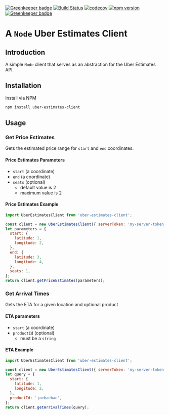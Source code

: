 [![Greenkeeper badge](https://badges.greenkeeper.io/jaebradley/uber-estimates-client.svg)](https://greenkeeper.io/)
[![Build Status](https://travis-ci.org/jaebradley/uber-estimates-client.svg?branch=master)](https://travis-ci.org/jaebradley/uber-estimates-client)
[![codecov](https://codecov.io/gh/jaebradley/uber-estimates-client/branch/master/graph/badge.svg)](https://codecov.io/gh/jaebradley/uber-estimates-client)
[![npm version](https://badge.fury.io/js/uber-estimates-client.svg)](https://badge.fury.io/js/uber-estimates-client)
[![Greenkeeper badge](https://badges.greenkeeper.io/jaebradley/uber-estimates-client.svg)](https://greenkeeper.io/)

# A `Node` Uber Estimates Client

## Introduction

A simple `Node` client that serves as an abstraction for the Uber Estimates API.

## Installation

Install via NPM

```bash
npm install uber-estimates-client
```

## Usage

### Get Price Estimates

Gets the estimated price range for `start` and `end` coordinates.

#### Price Estimates Parameters

* `start` (a coordinate)
* `end` (a coordinate)
* `seats` (optional)
  * default value is 2
  * maximum value is 2

#### Price Estimates Example

```javascript
import UberEstimatesClient from 'uber-estimates-client';

const client = new UberEstimatesClient({ serverToken: 'my-server-token' });
let parameters = {
  start: {
    latitude: 1,
    longitude: 2,
  },
  end: {
    latitude: 3,
    longitude: 4,
  },
  seats: 1,
};
return client.getPriceEstimates(parameters);
```

### Get Arrival Times

Gets the ETA for a given location and optional product

#### ETA parameters

* `start` (a coordinate)
* `productId` (optional)
  * must be a `string`

#### ETA Example

```javascript
import UberEstimatesClient from 'uber-estimates-client';

const client = new UberEstimatesClient({ serverToken: 'my-server-token' });
let query = {
  start: {
    latitude: 1,
    longitude: 2,
  },
  productId: 'jaebaebae',
};
return client.getArrivalTimes(query);
```
